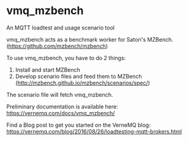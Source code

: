 # vmq_mzbench
An MQTT loadtest and usage scenario tool

vmq_mzbench acts as a benchmark worker for Satori's MZBench. (https://github.com/mzbench/mzbench)

To use vmq_mzbench, you have to do 2 things: 

1. Install and start MZBench
2. Develop scenario files and feed them to MZBench (http://mzbench.github.io/mzbench/scenarios/spec/)

The scenario file will fetch vmq_mzbench.

Preliminary documentation is available here: https://vernemq.com/docs/vmq_mzbench/

Find a Blog post to get you started on the VerneMQ blog: https://vernemq.com/blog/2016/08/26/loadtesting-mqtt-brokers.html
